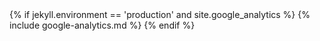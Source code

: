 <head>
  <meta charset="utf-8">
  <meta http-equiv="X-UA-Compatible" content="IE=edge">
  <meta name="viewport" content="width=device-width, initial-scale=1">

  <title>{% if page.title %}{{ page.title | escape }} | {{site.title}}{% else %}{{ site.title | escape }}{% endif %}</title>
  <meta name="description" content="{{ page.excerpt | default: site.description | strip_html | normalize_whitespace | truncate: 160 | escape }}">

  <link rel="canonical" href="{{ page.url | replace:'index.html','' | absolute_url }}">
  <link rel="alternate" type="application/rss+xml" title="{{ site.title | escape }}" href="{{ "/feed.xml" | relative_url }}">
  <script src='https://use.fontawesome.com/22572db09e.js'></script>
  {% if jekyll.environment == 'production' and site.google_analytics %}
  {% include google-analytics.md %}
  {% endif %}
  <style>
     {% include main.css %}
     {% include rubys.css %}
  </style>
</head>
